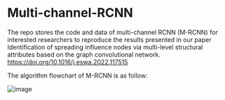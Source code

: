 # Multi-channel-RCNN
The repo stores the code and data of multi-channel RCNN (M-RCNN) for interested researchers to reproduce the results presented in our paper Identification of spreading influence nodes via multi-level structural attributes based on the graph convolutional network. https://doi.org/10.1016/j.eswa.2022.117515 

The algorithm flowchart of M-RCNN is as follow:

![image](https://user-images.githubusercontent.com/67104283/168262812-e17e9a9b-d097-42d8-b590-85c5215f83e3.png)
